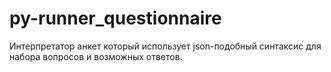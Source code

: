# py-runner_questionnaire
Интерпретатор анкет который использует json-подобный синтаксис для набора вопросов и возможных ответов.
